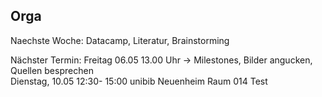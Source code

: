 ## Orga

Naechste Woche: Datacamp, Literatur, Brainstorming  

Nächster Termin: Freitag 06.05 13.00 Uhr -> Milestones, Bilder angucken, Quellen besprechen  
Dienstag, 10.05 12:30- 15:00 unibib Neuenheim Raum 014
Test